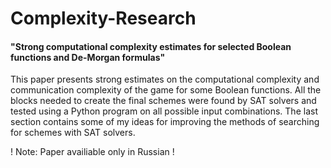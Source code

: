 # Complexity-Research

#### "Strong computational complexity estimates for selected Boolean functions and De-Morgan formulas" 


This paper presents strong estimates on the computational complexity and communication complexity of the game for some Boolean functions. All the blocks needed to create the final schemes were found by SAT solvers and tested using a Python program on all possible input combinations. The last section contains some of my ideas for improving the methods of searching for schemes with SAT solvers.

! Note: Paper availiable only in Russian !
